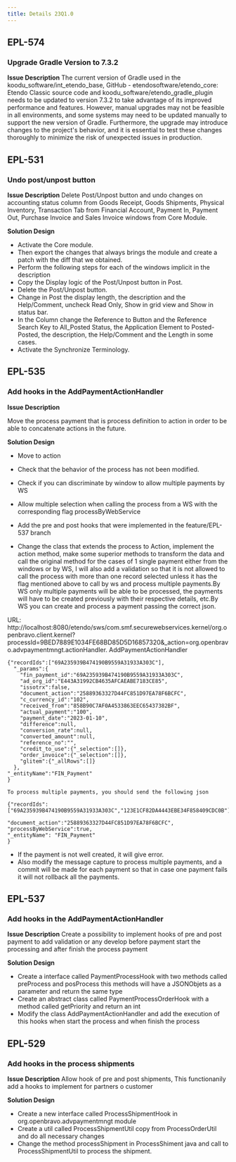 ```yaml
---
title: Details 23Q1.0
---
```

## EPL-574
### Upgrade Gradle Version to 7.3.2

**Issue Description**
The current version of Gradle used in the koodu_software/int_etendo_base, GitHub - etendosoftware/etendo_core: Etendo Classic source code  and koodu_software/etendo_gradle_plugin  needs to be updated to version 7.3.2 to take advantage of its improved performance and features. However, manual upgrades may not be feasible in all environments, and some systems may need to be updated manually to support the new version of Gradle. Furthermore, the upgrade may introduce changes to the project's behavior, and it is essential to test these changes thoroughly to minimize the risk of unexpected issues in production.

  
## EPL-531
### Undo post/unpost button

**Issue Description**
Delete Post/Unpost button and undo changes on accounting status column  from Goods Receipt, Goods Shipments, Physical Inventory, Transaction Tab from Financial Account, Payment In, Payment Out, Purchase Invoice and Sales Invoice windows from Core  Module.

**Solution Design**
- Activate the Core module.
- Then export the changes that always brings the module and create a patch with the diff that we obtained.
- Perform the following steps for each of the windows implicit in the description
- Copy the Display logic of the Post/Unpost button in Post.
- Delete the Post/Unpost button.
- Change in Post the display length, the description and the Help/Comment, uncheck Read Only, Show in grid view and Show in status bar.
- In the Column change the Reference to Button and the Reference Search Key to All_Posted Status, the Application Element to Posted-Posted, the description, the Help/Comment and the Length in some cases.
- Activate the Synchronize Terminology.

## EPL-535
### Add hooks in the AddPaymentActionHandler

**Issue Description**

Move the process payment that is process definition to action in order to be able to concatenate actions in the future. 

**Solution Design**

- Move to action
- Check that the behavior of the process has not been modified.
- Check if you can discriminate by window to allow multiple payments by WS
- Allow multiple selection when calling the process from a WS with the corresponding flag processByWebService
- Add the pre and post hooks that were implemented in the feature/EPL-537 branch

- Change the class that extends the process to Action, implement the action method, make some superior methods to transform the data and call the original method for the cases of 1 single payment either from the windows or by WS, I will also add a validation so that it is not allowed to call the process with more than one record selected unless it has the flag mentioned above to call by ws and process multiple payments.By WS only multiple payments will be able to be processed, the payments will have to be created previously with their respective details, etc.By WS you can create and process a payment passing the correct json.

URL: http://localhost:8080/etendo/sws/com.smf.securewebservices.kernel/org.openbravo.client.kernel?processId=9BED7889E1034FE68BD85D5D16857320&_action=org.openbravo.advpaymentmngt.actionHandler.
AddPaymentActionHandler

```
{"recordIds":["69A235939B474190B9559A31933A303C"],
  "_params":{
    "fin_payment_id":"69A235939B474190B9559A31933A303C",
    "ad_org_id":"E443A31992CB4635AFCAEABE7183CE85",
    "issotrx":false,
    "document_action":"25889363327D44FC851D97EA78F6BCFC",
    "c_currency_id":"102",
    "received_from":"858B90C7AF0A4533863EEC65437382BF",
    "actual_payment":"100",
    "payment_date":"2023-01-10",
    "difference":null,
    "conversion_rate":null,
    "converted_amount":null,
    "reference_no":"",
    "credit_to_use":{"_selection":[]},
    "order_invoice":{"_selection":[]},
    "glitem":{"_allRows":[]}
  },
"_entityName":"FIN_Payment"
}

To process multiple payments, you should send the following json

{"recordIds":["69A235939B474190B9559A31933A303C","123E1CF82DA4443EBE34F858409CDC0B"],

"document_action":"25889363327D44FC851D97EA78F6BCFC",
"processByWebService":true,
"_entityName": "FIN_Payment"
}
```

- If the payment is not well created, it will give error.
- Also modify the message capture to process multiple payments, and a commit will be made for each payment so that in case one payment fails it will not rollback all the payments.

## EPL-537
### Add hooks in the AddPaymentActionHandler
**Issue Description**
Create a possibility to implement hooks of pre and post payment to add validation or any develop before payment start the processing and after finish the process payment

**Solution Design**
- Create a interface called PaymentProcessHook with two methods called preProcess and posProcess this methods will have a JSONObjets as a parameter and return the same type
- Create an abstract class called PaymentProcessOrderHook with a method called getPriority and return an int
- Modify the class AddPaymentActionHandler and add the execution of this hooks when start the process and when finish the process

## EPL-529
### Add hooks in the process shipments
**Issue Description**
Allow hook of pre and post shipments, This functionanily add a hooks to implement for partners o customer

**Solution Design**
- Create a new interface called ProcessShipmentHook in org.openbravo.advpaymentmngt module
- Create a util called ProcessShipmentUtil copy from ProcessOrderUtil and do all necessary changes
- Change the method processShipment in ProcessShiment java and call to ProcessShipmentUtil to process the shipment.









